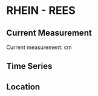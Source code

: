 # RHEIN - REES

## Current Measurement

Current measurement: <Value topic="rivers/pegel-online/RHEIN/REES/measurementValue"/> cm

## Time Series

<TimeSeries topic="rivers/pegel-online/RHEIN/REES/measurementValue" period="week" />

## Location

<WorldMap>
  <Marker lat="51.75695267540021" lon="6.395692160228798" labelTopic="rivers/pegel-online/RHEIN/REES" />
</WorldMap>
